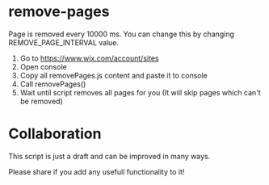 # remove-pages

Page is removed every 10000 ms. You can change this by changing REMOVE_PAGE_INTERVAL value. 

1. Go to https://www.wix.com/account/sites
2. Open console
3. Copy all removePages.js content and paste it to console
4. Call removePages()
5. Wait until script removes all pages for you (It will skip pages which can't be removed)

# Collaboration

This script is just a draft and can be improved in many ways. 

Please share if you add any usefull functionality to it!
